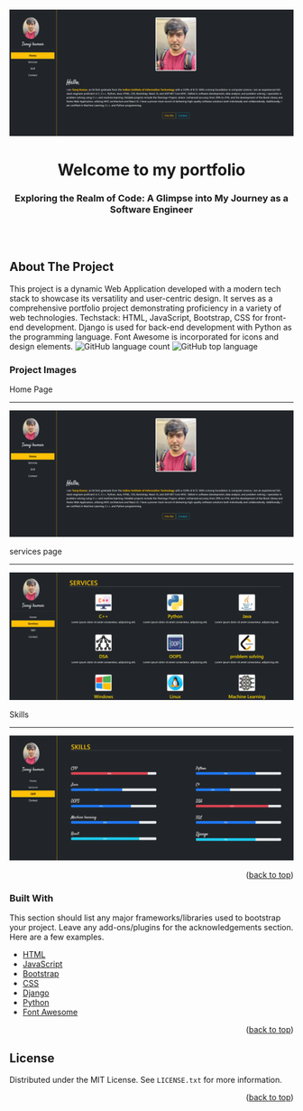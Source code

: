 <div id="top"></div>

<br />
<div align="center">
  <p align="center">
  <img src="./Screenshot/home.png" alt="home">
   
  
   <h1 class=" text-center">Welcome to my portfolio</span> </h1>
   <h3>Exploring the Realm of Code: A Glimpse into My Journey as a Software Engineer</h3>
    <br />
    <br />
    
   
  </p>
</div>

<!-- ABOUT THE PROJECT -->

## About The Project

This project is a dynamic Web Application developed with a modern tech stack to showcase its versatility and user-centric design. It serves as a comprehensive portfolio project demonstrating proficiency in a variety of web technologies.
Techstack: HTML, JavaScript, Bootstrap, CSS for front-end development. Django is used for back-end development with Python as the programming language. Font Awesome is incorporated for icons and design elements.
![GitHub language count](https://img.shields.io/github/languages/count/jetfire77/portfolio2)
![GitHub top language](https://img.shields.io/github/languages/top/jetfire77/portfolio2?color=yellow)

### Project Images

Home Page

---

<img src="./Screenshot/home.png" alt="hogo">



services page

---

<img src="./Screenshot/service.png" alt="service">








Skills

---

<img src="./Screenshot/skills.png" alt="skill">







<p align="right">(<a href="#top">back to top</a>)</p>

### Built With

This section should list any major frameworks/libraries used to bootstrap your project. Leave any add-ons/plugins for the acknowledgements section. Here are a few examples.

- [HTML](https://developer.mozilla.org/en-US/docs/Web/HTML)
- [JavaScript](https://developer.mozilla.org/en-US/docs/Web/JavaScript)
- [Bootstrap](https://getbootstrap.com)
- [CSS](https://developer.mozilla.org/en-US/docs/Web/CSS)
- [Django](https://www.djangoproject.com)
- [Python](https://www.python.org)
- [Font Awesome](https://fontawesome.com)

<p align="right">(<a href="#top">back to top</a>)</p>

<!-- LICENSE -->

## License

Distributed under the MIT License. See `LICENSE.txt` for more information.

<p align="right">(<a href="#top">back to top</a>)</p>
